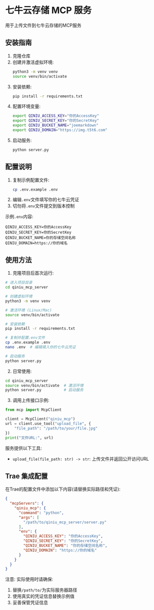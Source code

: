 # 七牛云存储 MCP 服务

用于上传文件到七牛云存储的MCP服务

## 安装指南

1. 克隆仓库
2. 创建并激活虚拟环境:
   ```bash
   python3 -m venv venv
   source venv/bin/activate
   ```
3. 安装依赖:
   ```bash
   pip install -r requirements.txt
   ```
4. 配置环境变量:
   ```bash
   export QINIU_ACCESS_KEY="你的AccessKey"
   export QINIU_SECRET_KEY="你的SecretKey" 
   export QINIU_BUCKET_NAME="joemarkdown"
   export QINIU_DOMAIN="https://img.t5t6.com"
   ```
5. 启动服务:
   ```bash
   python server.py
   ```

## 配置说明

1. 复制示例配置文件:
   ```bash
   cp .env.example .env
   ```
2. 编辑`.env`文件填写你的七牛云凭证
3. 切勿将`.env`文件提交到版本控制

示例`.env`内容:
```
QINIU_ACCESS_KEY=你的AccessKey
QINIU_SECRET_KEY=你的SecretKey
QINIU_BUCKET_NAME=你的存储空间名称
QINIU_DOMAIN=https://你的域名
```

## 使用方法

1. 克隆项目后首次运行:
```bash
# 进入项目目录
cd qiniu_mcp_server

# 创建虚拟环境
python3 -m venv venv

# 激活环境 (Linux/Mac)
source venv/bin/activate

# 安装依赖
pip install -r requirements.txt

# 复制并配置.env文件
cp .env.example .env
nano .env  # 编辑填入你的七牛云凭证

# 启动服务
python server.py
```

2. 日常使用:
```bash
cd qiniu_mcp_server
source venv/bin/activate  # 激活环境
python server.py          # 启动服务
```

3. 调用上传接口示例:
```python
from mcp import McpClient

client = McpClient("qiniu_mcp")
url = client.use_tool("upload_file", {
    "file_path": "/path/to/your/file.jpg"
})
print("文件URL:", url)
```

服务提供以下工具:
- `upload_file(file_path: str) -> str`: 上传文件并返回公开访问URL

## Trae 集成配置

在Trae的配置文件中添加以下内容(请替换实际路径和凭证):

```json
{
  "mcpServers": {
    "qiniu_mcp": {
      "command": "python",
      "args": [
        "/path/to/qiniu_mcp_server/server.py"
      ],
      "env": {
        "QINIU_ACCESS_KEY": "你的AccessKey",
        "QINIU_SECRET_KEY": "你的SecretKey",
        "QINIU_BUCKET_NAME": "你的存储空间名称",
        "QINIU_DOMAIN": "https://你的域名"
      }
    }
  }
}
```

注意: 实际使用时请确保:
1. 替换`/path/to/`为实际服务器路径
2. 使用真实的凭证信息替换示例值
3. 妥善保管凭证信息
